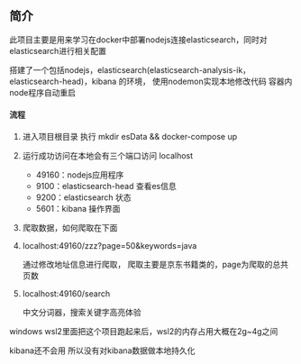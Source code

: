 ## 简介
此项目主要是用来学习在docker中部署nodejs连接elasticsearch，同时对elasticsearch进行相关配置

搭建了一个包括nodejs，elasticsearch(elasticsearch-analysis-ik， elasticsearch-head)，kibana 的环境， 使用nodemon实现本地修改代码 容器内node程序自动重启

#### 流程

1. 进入项目根目录 执行 mkdir esData && docker-compose up

2. 运行成功访问在本地会有三个端口访问 localhost
   - 49160：nodejs应用程序
   - 9100：elasticsearch-head 查看es信息
   - 9200：elasticsearch 状态
   - 5601：kibana 操作界面

3. 爬取数据，如何爬取在下面

4. localhost:49160/zzz?page=50&keywords=java

   通过修改地址信息进行爬取， 爬取主要是京东书籍类的，page为爬取的总共页数

5. localhost:49160/search

   中文分词器，搜索关键字高亮体验

   

windows wsl2里面把这个项目跑起来后，wsl2的内存占用大概在2g~4g之间

kibana还不会用 所以没有对kibana数据做本地持久化

